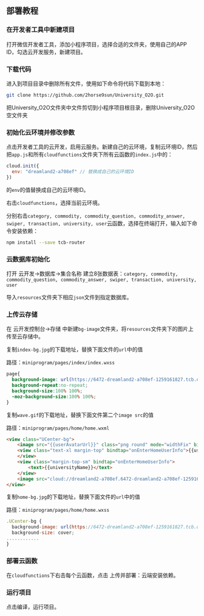 ## 部署教程

###  在开发者工具中新建项目

打开微信开发者工具，添加小程序项目，选择合适的文件夹，使用自己的APP ID，勾选云开发服务，新建项目。

### 下载代码

进入到项目目录中删除所有文件，使用如下命令将代码下载到本地：

```bash
git clone https://github.com/2horse9sun/University_O2O.git
```

把University_O2O文件夹中文件剪切到小程序项目根目录，删除University_O2O空文件夹

###  初始化云环境并修改参数

点击开发者工具的云开发，启用云服务。新建自己的云环境，复制云环境ID，然后把`app.js`和所有`cloudfunctions`文件夹下所有云函数的`index.js`中的：

```javascript
cloud.init({
  env: "dreamland2-a708ef" // 替换成自己的云环境ID
})
```

的`env`的值替换成自己的云环境ID。

右击`cloudfunctions`，选择当前云环境。

分别右击`category, commodity, commodity_question, commodity_answer, swiper, transaction, university, user`云函数，选择在终端打开，输入如下命令安装依赖：

```bash
npm install --save tcb-router
```

### 云数据库初始化

打开 云开发->数据库->集合名称 建立8张数据表：`category, commodity, commodity_question, commodity_answer, swiper, transaction, university, user`

导入`resources`文件夹下相应`json`文件到指定数据库。

### 上传云存储

在 云开发控制台->存储 中新建`bg-image`文件夹，将`resources`文件夹下的图片上传至云存储中。

复制`index-bg.jpg`的下载地址，替换下面文件的`url`中的值

路径：`miniprogram/pages/index/index.wxss`

```CSS
page{
  background-image: url(https://6472-dreamland2-a708ef-1259161827.tcb.qcloud.la/bg-image/index-bg.jpg?sign=5a34df13fbf53f7faba83afa148618a4&t=1599392559);
  background-repeat:no-repeat;
  background-size:100% 100%;
  -moz-background-size:100% 100%;
}

```

复制`wave.gif`的下载地址，替换下面文件第二个`image src`的值

路径：`miniprogram/pages/home/home.wxml`

```html
<view class="UCenter-bg">
    <image src="{{userAvatarUrl}}" class="png round" mode="widthFix" bindtap="onEnterHomeUserInfo"></image>
    <view class="text-xl margin-top" bindtap="onEnterHomeUserInfo">{{userName}}
    </view>
    <view class="margin-top-sm" bindtap="onEnterHomeUserInfo">
        <text>{{universityName}}</text>
    </view>
    <image src="cloud://dreamland2-a708ef.6472-dreamland2-a708ef-1259161827/bg-image/wave.gif" mode="scaleToFill" class="gif-wave"></image>
</view>
```

复制`home-bg.jpg`的下载地址，替换下面文件的`url`中的值

路径：`miniprogram/pages/home/home.wxss`

```javascript
.UCenter-bg {
  background-image: url(https://6472-dreamland2-a708ef-1259161827.tcb.qcloud.la/bg-image/home-bg.jpg?sign=22e94e92ece78774590d786e3bdaf35f&t=1599313333);
  background-size: cover;
............
}
```

### 部署云函数

在`cloudfunctions`下右击每个云函数，点击 上传并部署：云端安装依赖。

### 运行项目

点击编译，运行项目。

